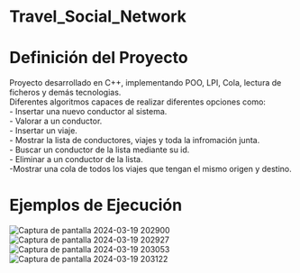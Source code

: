 # Travel_Social_Network
<h1>Definición del Proyecto</h1>
Proyecto desarrollado en C++, implementando POO, LPI, Cola, lectura de ficheros y demás tecnologias.<br>
Diferentes algoritmos capaces de realizar diferentes opciones como:<br>
- Insertar una nuevo conductor al sistema.<br>
- Valorar a un conductor.<br>
- Insertar un viaje.<br>
- Mostrar la lista de conductores, viajes y toda la infromación junta.<br>
- Buscar un conductor de la lista mediante su id.<br>
- Eliminar a un conductor de la lista.<br>
-Mostrar una cola de todos los viajes que tengan el mismo origen y destino.<br>
<h1>Ejemplos de Ejecución</h1>

![Captura de pantalla 2024-03-19 202900](https://github.com/sorgazb/Travel_Social_Network/assets/150727714/424889e2-cbfe-43ad-8f0b-62c741d72dd9)
![Captura de pantalla 2024-03-19 202927](https://github.com/sorgazb/Travel_Social_Network/assets/150727714/48d1faf6-d6ea-4ea6-8e5b-7f036de8ac3c)
![Captura de pantalla 2024-03-19 203053](https://github.com/sorgazb/Travel_Social_Network/assets/150727714/f5c00729-1c14-4d7e-9c1f-d5db5f34ed55)
![Captura de pantalla 2024-03-19 203122](https://github.com/sorgazb/Travel_Social_Network/assets/150727714/b596c855-f4aa-4bfc-a65e-eab4e066783b)
